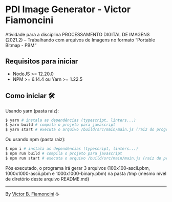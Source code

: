 # PDI Image Generator - Victor Fiamoncini

Atividade para a disciplina PROCESSAMENTO DIGITAL DE IMAGENS (2021.2) – Trabalhando com arquivos de Imagens no formato “Portable Bitmap - PBM”


## Requisitos para iniciar

- NodeJS >= 12.20.0
- NPM >= 6.14.4 ou Yarn >= 1.22.5

## Como iniciar 🛠

Usando yarn (pasta raiz):

```bash
$ yarn # instala as dependências (typescript, linters...)
$ yarn build # compila o projeto para javascript
$ yarn start # executa o arquivo /build/src/main/main.js (raiz do programa)
```

Ou usando npm (pasta raiz):

```bash
$ npm i # instala as dependências (typescript, linters...)
$ npm run build # compila o projeto para javascript
$ npm run start # executa o arquivo /build/src/main/main.js (raiz do programa)
```

Pós executado, o programa irá gerar 3 arquivos (100x100-ascii.pbm, 1000x1000-ascii.pbm e 1000x1000-binary.pbm) na pasta /tmp (mesmo nível de diretório deste arquivo README.md)

----------
By [Victor B. Fiamoncini](https://github.com/Victor-Fiamoncini) ☕️
